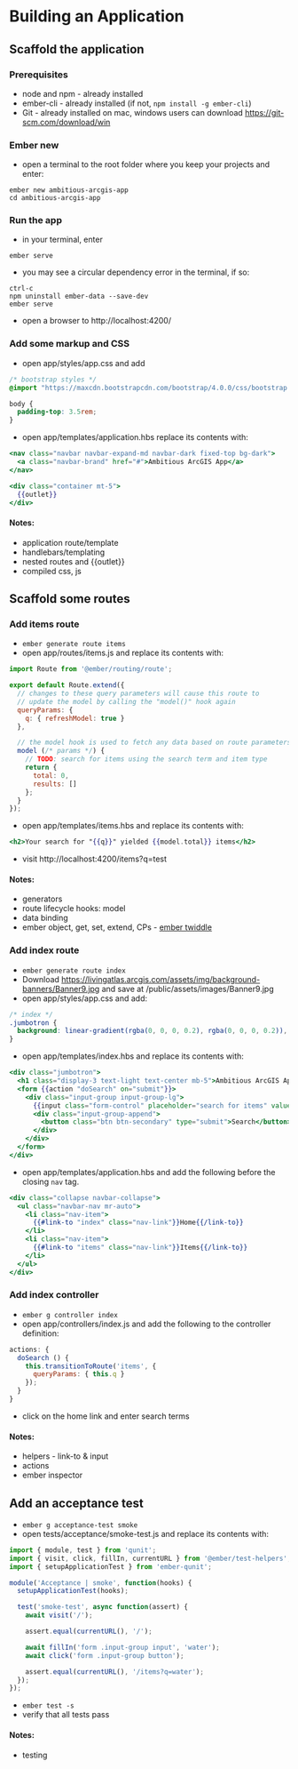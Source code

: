 # Building an Application

## Scaffold the application

### Prerequisites

- node and npm - already installed
- ember-cli - already installed (if not, `npm install -g ember-cli`)
- Git - already installed on mac, windows users can download https://git-scm.com/download/win

### Ember new
- open a terminal to the root folder where you keep your projects and enter:
```shell
ember new ambitious-arcgis-app
cd ambitious-arcgis-app
```

### Run the app
- in your terminal, enter
```shell
ember serve
```

- you may see a circular dependency error in the terminal, if so:
```shell
ctrl-c
npm uninstall ember-data --save-dev
ember serve
```


- open a browser to http://localhost:4200/

### Add some markup and CSS
- open app/styles/app.css and add

```css
/* bootstrap styles */
@import "https://maxcdn.bootstrapcdn.com/bootstrap/4.0.0/css/bootstrap.min.css";

body {
  padding-top: 3.5rem;
}
```

- open app/templates/application.hbs replace its contents with:

```hbs
<nav class="navbar navbar-expand-md navbar-dark fixed-top bg-dark">
  <a class="navbar-brand" href="#">Ambitious ArcGIS App</a>
</nav>

<div class="container mt-5">
  {{outlet}}
</div>
```

#### Notes:
- application route/template
- handlebars/templating
- nested routes and {{outlet}}
- compiled css, js

## Scaffold some routes

### Add items route
- `ember generate route items`
- open app/routes/items.js and replace its contents with:

```js
import Route from '@ember/routing/route';

export default Route.extend({
  // changes to these query parameters will cause this route to
  // update the model by calling the "model()" hook again
  queryParams: {
    q: { refreshModel: true }
  },

  // the model hook is used to fetch any data based on route parameters
  model (/* params */) {
    // TODO: search for items using the search term and item type
    return {
      total: 0,
      results: []
    };
  }
});
```

- open app/templates/items.hbs and replace its contents with:

```hbs
<h2>Your search for "{{q}}" yielded {{model.total}} items</h2>
```

- visit http://localhost:4200/items?q=test

#### Notes:
- generators
- route lifecycle hooks: model
- data binding
- ember object, get, set, extend, CPs - [ember twiddle](https://ember-twiddle.com/38e642b4a4f9b5ea748965f0bd9152ab?numColumns=2&openFiles=routes.application.js%2Ccontrollers.application.js)

### Add index route
- `ember generate route index`
- Download https://livingatlas.arcgis.com/assets/img/background-banners/Banner9.jpg and save at /public/assets/images/Banner9.jpg
- open app/styles/app.css and add:

```css
/* index */
.jumbotron {
  background: linear-gradient(rgba(0, 0, 0, 0.2), rgba(0, 0, 0, 0.2)), url(./images/Banner9.jpg) center top/cover no-repeat;
}
```

- open app/templates/index.hbs and replace its contents with:

```hbs
<div class="jumbotron">
  <h1 class="display-3 text-light text-center mb-5">Ambitious ArcGIS App</h1>
  <form {{action "doSearch" on="submit"}}>
    <div class="input-group input-group-lg">
      {{input class="form-control" placeholder="search for items" value=q}}
      <div class="input-group-append">
        <button class="btn btn-secondary" type="submit">Search</button>
      </div>
    </div>
  </form>
</div>
```

- open app/templates/application.hbs and add the following before the closing `nav` tag.

```hbs
<div class="collapse navbar-collapse">
  <ul class="navbar-nav mr-auto">
    <li class="nav-item">
      {{#link-to "index" class="nav-link"}}Home{{/link-to}}
    </li>
    <li class="nav-item">
      {{#link-to "items" class="nav-link"}}Items{{/link-to}}
    </li>
  </ul>
</div>
```

### Add index controller
- `ember g controller index`
- open app/controllers/index.js and add the following to the controller definition:

```js
actions: {
  doSearch () {
    this.transitionToRoute('items', {
      queryParams: { this.q }
    });
  }
}
```

- click on the home link and enter search terms

#### Notes:
- helpers - link-to & input
- actions
- ember inspector


## Add an acceptance test

- `ember g acceptance-test smoke`
- open tests/acceptance/smoke-test.js and replace its contents with:

```js
import { module, test } from 'qunit';
import { visit, click, fillIn, currentURL } from '@ember/test-helpers';
import { setupApplicationTest } from 'ember-qunit';

module('Acceptance | smoke', function(hooks) {
  setupApplicationTest(hooks);

  test('smoke-test', async function(assert) {
    await visit('/');

    assert.equal(currentURL(), '/');

    await fillIn('form .input-group input', 'water');
    await click('form .input-group button');

    assert.equal(currentURL(), '/items?q=water');
  });
});

```

- `ember test -s`
- verify that all tests pass

#### Notes:
- testing
